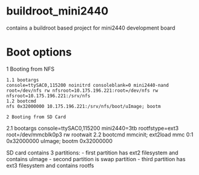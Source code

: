 buildroot_mini2440
==================

contains a buildroot based project for mini2440 development board

Boot options
============

1 Booting from NFS
~~~~~~~~~~~~~~~~~~
1.1 bootargs
console=ttySAC0,115200 noinitrd consoleblank=0 mini2440-nand root=/dev/nfs rw nfsroot=10.175.196.221:root=/dev/nfs rw nfsroot=10.175.196.221:/srv/nfs
1.2 bootcmd
nfs 0x32000000 10.175.196.221:/srv/nfs/boot/uImage; bootm

2 Booting from SD Card
~~~~~~~~~~~~~~~~~~~~~~
2.1 bootargs
console=ttySAC0,115200 mini2440=3tb rootfstype=ext3 root=/dev/mmcblk0p3 rw rootwait
2.2 bootcmd
mmcinit; ext2load mmc 0:1 0x32000000 uImage; bootm 0x32000000

SD card contains 3 partitions:
	- first partition has ext2 filesystem and contains uImage
	- second partition is swap partition
	- third partition has ext3 filesystem and contains rootfs
